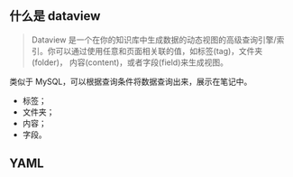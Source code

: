 ## 什么是 dataview

> Dataview 是一个在你的知识库中生成数据的动态视图的高级查询引擎/索引。你可以通过使用任意和页面相关联的值，如标签(tag)，文件夹(folder)， 内容(content)，或者字段(field)来生成视图。

类似于 MySQL，可以根据查询条件将数据查询出来，展示在笔记中。

- 标签；
- 文件夹；
- 内容；
- 字段。

## YAML
